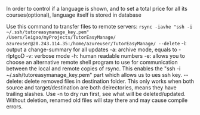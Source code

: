 
In order to control if a language is shown, and to set a total price for all its courses(optional), language itself is stored in database

Use this command to transfer files to remote servers:
`rsync -iavhe "ssh -i ~/.ssh/tutoreasymanage_key.pem" /Users/leigao/myProjects/TutorEasyManage/ azureuser@20.243.114.35:/home/azureuser/TutorEasyManage/ --delete`
-i: output a change-summary for all updates
-a: archive mode, equals to -rlptgoD
-v: verbose mode
-h: human readable numbers
-e:  allows you to choose an alternative remote shell program to use for communication between the local and remote copies of rsync. This enables the "ssh -i ~/.ssh/tutoreasymanage_key.pem" part which allows us to ues ssh key.
--delete: delete removed files in destination folder. This only works when both source and target/destination are both deirectories, means they have trailing slashes. 
Use -n to dry run first, see what will be deleted/updated. Without deletion, renamed old files will stay there and may cause compile errors.

